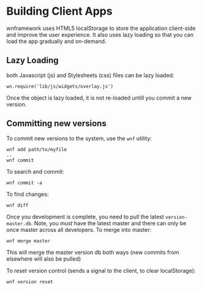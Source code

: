 # Building Client Apps

wnframework uses HTML5 localStorage to store the application client-side and improve the user experience. It also uses lazy loading so that you can load the app gradually and on-demand.

## Lazy Loading

both Javascript (js) and Stylesheets (css) files can be lazy loaded:

    wn.require('lib/js/widgets/overlay.js')

Once the object is lazy loaded, it is not re-loaded untill you commit a new version.

## Committing new versions

To commit new versions to the system, use the `wnf` utility:

    wnf add path/to/myfile
    ..
    wnf commit

To search and commit:

    wnf commit -a

To find changes:

    wnf diff

Once you development is complete, you need to pull the latest `version-master.db`. Note, you *must* have the latest master and there can only be once master across all developers. To merge into master:

    wnf merge master

This will merge the master version db both ways (new commits from elsewhere will also be pulled)

To reset version control (sends a signal to the client, to clear localStorage):

    wnf version reset